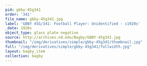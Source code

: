 ```yaml
---
pid: gbby-45g341
order: '341'
file_name: gbby-45g341.jpg
label: 'GBBY 45G/341: Football Player: Unidentified - c1920s'
_date: 1920s
object_type: glass plate negative
source: http://archives.nd.edu/Bagby/GBBY-45g341.jpg
thumbnail: "/img/derivatives/simple/gbby-45g341/thumbnail.jpg"
full: "/img/derivatives/simple/gbby-45g341/fullwidth.jpg"
layout: bagby_item
collection: bagby
---
```

